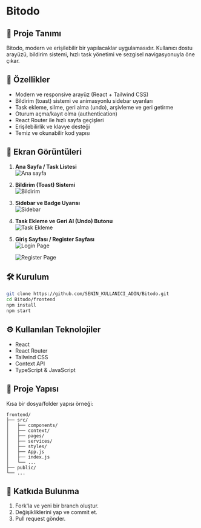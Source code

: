 # Bitodo

## 📝 Proje Tanımı

Bitodo, modern ve erişilebilir bir yapılacaklar uygulamasıdır. Kullanıcı dostu arayüzü, bildirim sistemi, hızlı task yönetimi ve sezgisel navigasyonuyla öne çıkar.

## 🚀 Özellikler

- Modern ve responsive arayüz (React + Tailwind CSS)
- Bildirim (toast) sistemi ve animasyonlu sidebar uyarıları
- Task ekleme, silme, geri alma (undo), arşivleme ve geri getirme
- Oturum açma/kayıt olma (authentication)
- React Router ile hızlı sayfa geçişleri
- Erişilebilirlik ve klavye desteği
- Temiz ve okunabilir kod yapısı

## 📸 Ekran Görüntüleri

1. **Ana Sayfa / Task Listesi**  
   ![Ana sayfa](image.png)
   

2. **Bildirim (Toast) Sistemi**  
   ![Bildirim](image-1.png)


3. **Sidebar ve Badge Uyarısı**  
   ![Sidebar](image-2.png)


4. **Task Ekleme ve Geri Al (Undo) Butonu**  
   ![Task Ekleme](image-3.png)


4. **Giriş Sayfası  / Register Sayfası**  
    ![Login Page](image-4.png)


    ![Register Page](image-5.png)


## 🛠️ Kurulum

```bash
git clone https://github.com/SENIN_KULLANICI_ADIN/Bitodo.git
cd Bitodo/frontend
npm install
npm start
```

## ⚙️ Kullanılan Teknolojiler

- React
- React Router
- Tailwind CSS
- Context API
- TypeScript & JavaScript

## 📂 Proje Yapısı

Kısa bir dosya/folder yapısı örneği:

```
frontend/
├── src/
│   ├── components/
│   ├── context/
│   ├── pages/
│   ├── services/
│   ├── styles/
│   ├── App.js
│   ├── index.js
│   └── ...
├── public/
└── ...
```

## 👤 Katkıda Bulunma

1. Fork'la ve yeni bir branch oluştur.
2. Değişikliklerini yap ve commit et.
3. Pull request gönder.


